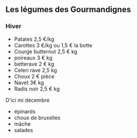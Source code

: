 ## Les légumes des Gourmandignes
### Hiver

* Patates 2,5 €/kg
* Carottes 3 €/kg ou 1,5 € la botte
* Courge butternut 2,5 € kg
* poireaux 3 € kg
* betterave 2 € kg
* Celeri rave 2,5 kg
* Choux 2 € pièce
* Navet 3€ kg
* Radis noir 2,5 € kg

D'ici mi décembre
* épinards
* choux de bruxelles
* mâche
* salades
